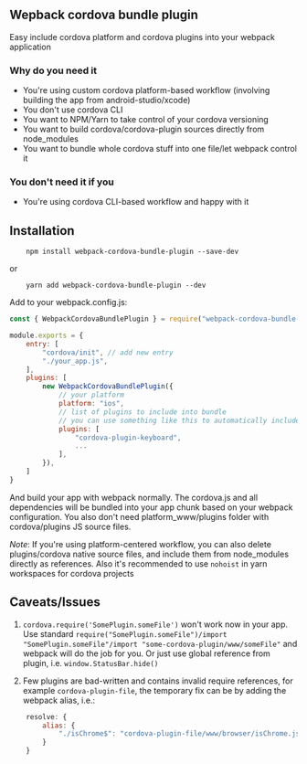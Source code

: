 ## Wepback cordova bundle plugin

Easy include cordova platform and cordova plugins into your webpack application

### Why do you need it

* You're using custom cordova platform-based workflow (involving building the app from android-studio/xcode)
* You don't use cordova CLI
* You want to NPM/Yarn to take control of your cordova versioning
* You want to build cordova/cordova-plugin sources directly from node_modules
* You want to bundle whole cordova stuff into one file/let webpack control it

### You don't need it if you

* You're using cordova CLI-based workflow and happy with it

## Installation

```
    npm install webpack-cordova-bundle-plugin --save-dev
```
or
```
    yarn add webpack-cordova-bundle-plugin --dev
```

Add to your webpack.config.js:

```js
const { WebpackCordovaBundlePlugin } = require("webpack-cordova-bundle-plugin");

module.exports = {
    entry: [
        "cordova/init", // add new entry
        "./your_app.js",
    ],
    plugins: [
        new WebpackCordovaBundlePlugin({
            // your platform
            platform: "ios",
            // list of plugins to include into bundle
            // you can use something like this to automatically include Object.keys(require("./package.json").cordova.plugins)
            plugins: [
                "cordova-plugin-keyboard",
                ...
            ],
        }),
    ]
}

```

And build your app with webpack normally. The cordova.js and all dependencies will be bundled into your app chunk based on your webpack configuration. You also don't need platform_www/plugins folder with cordova/plugins JS source files.

*Note*:
If you're using platform-centered workflow, you can also delete plugins/cordova native source files, and include them from node_modules directly as references.
Also it's recommended to use ```nohoist``` in yarn workspaces for cordova projects

## Caveats/Issues

1) ```cordova.require('SomePlugin.someFile')``` won't work now in your app. Use standard ```require("SomePlugin.someFile")/import "SomePlugin.someFile"/import "some-cordova-plugin/www/someFile"``` and webpack will do the job for you. Or just use global reference from plugin, i.e. ```window.StatusBar.hide()```

2) Few plugins are bad-written and contains invalid require references, for example ```cordova-plugin-file```, the temporary fix can be by adding the webpack alias, i.e.:
```js
    resolve: {
        alias: {
            "./isChrome$": "cordova-plugin-file/www/browser/isChrome.js",
        }
    }
```